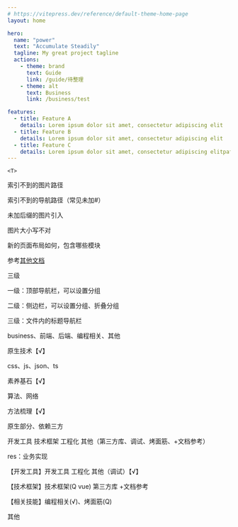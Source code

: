 ```yaml
---
# https://vitepress.dev/reference/default-theme-home-page
layout: home

hero:
  name: "power"
  text: "Accumulate Steadily"
  tagline: My great project tagline
  actions:
    - theme: brand
      text: Guide
      link: /guide/待整理
    - theme: alt
      text: Business
      link: /business/test

features:
  - title: Feature A
    details: Lorem ipsum dolor sit amet, consectetur adipiscing elit
  - title: Feature B
    details: Lorem ipsum dolor sit amet, consectetur adipiscing elit
  - title: Feature C
    details: Lorem ipsum dolor sit amet, consectetur adipiscing elitpafusa
---
```




`<T>`

索引不到的图片路径

索引不到的导航路径（常见未加#）

未加后缀的图片引入

图片大小写不对





新的页面布局如何，包含哪些模块

参考[其他文档](https://vitepress.dev/zh/guide/what-is-vitepress#use-cases)

三级

一级：顶部导航栏，可以设置分组

二级：侧边栏，可以设置分组、折叠分组

三级：文件内的标题导航栏



business、前端、后端、编程相关、其他



原生技术【√】

css、js、json、ts



素养基石【√】

算法、网络



方法梳理【√】

原生部分、依赖三方



开发工具 技术框架 工程化 其他（第三方库、调试、烤面筋、+文档参考）



res：业务实现

【开发工具】开发工具 工程化 其他（调试）【√】

【技术框架】技术框架(Q vue) 第三方库 +文档参考

【相关技能】编程相关(√)、烤面筋(Q)

其他

















